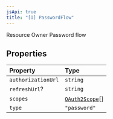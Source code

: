 ```yaml
---
jsApi: true
title: "[I] PasswordFlow"
---
```


Resource Owner Password flow

## Properties

| Property           | Type                                        |
| :----------------- | :------------------------------------------ |
| `authorizationUrl` | `string`                                    |
| `refreshUrl`?      | `string`                                    |
| `scopes`           | [`OAuth2Scope`](Interface.OAuth2Scope.md)[] |
| `type`             | `"password"`                                |
